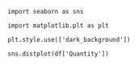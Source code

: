 `import seaborn as sns`

`import matplotlib.plt as plt`

`plt.style.use(['dark_background'])`

`sns.distplot(df['Quantity'])`
